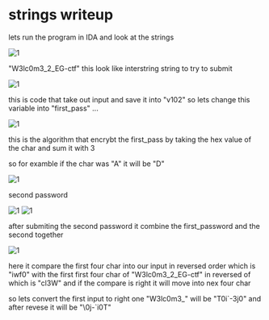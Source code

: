 # strings writeup

lets run the program in IDA and look at the strings

![1](x)

"W3lc0m3_2_EG-ctf"  this look like interstring string to try to submit

![1](x)

this is code that take out input and save it into "v102" so lets change this variable into "first_pass" ...

![1](x)

this is the algorithm that encrybt the first_pass by taking the hex value of the char and sum it with 3 

so for examble if the char was "A" it will be "D"

![1](x)

second password 

![1](x)
![1](x)

after submiting the second password it combine the first_password and the second together

![1](x)

here it compare the first four char into our input in reversed order which is "iwf0" with the first first four char of "W3lc0m3_2_EG-ctf" in reversed of which is "cl3W"  and if the compare is right it will move into nex four char

so lets convert the first input to right one
"W3lc0m3_"  will be "T0i\`-3j0\"  and after revese it will be "\0j-\`i0T"

